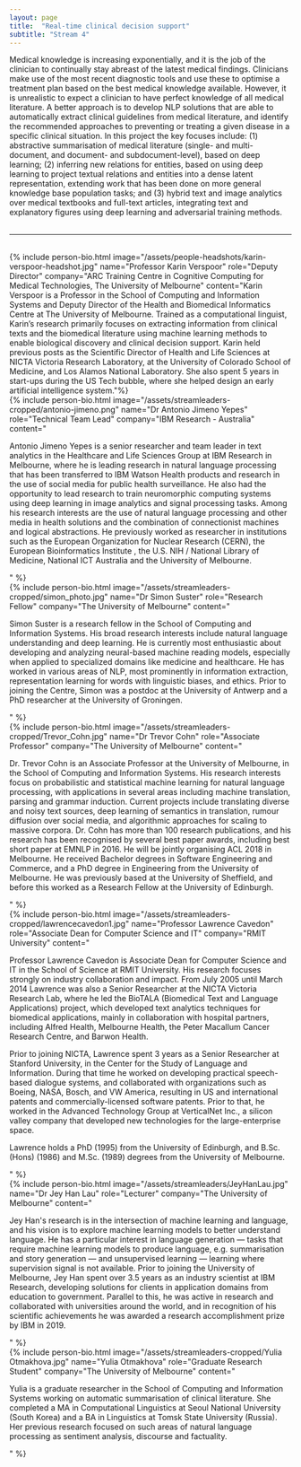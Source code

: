 ```yaml
---
layout: page
title:  "Real-time clinical decision support"
subtitle: "Stream 4"
---
```

Medical knowledge is increasing exponentially, and it is the job of the clinician to continually stay abreast of the latest medical findings. Clinicians make use of the most recent diagnostic tools and use these to optimise a treatment plan based on the best medical knowledge available. However, it is unrealistic to expect a clinician to have perfect knowledge of all medical literature. A better approach is to develop NLP solutions that are able to automatically extract clinical guidelines from medical literature, and identify the recommended approaches to preventing or treating a given disease in a specific clinical situation. In this project the key focuses include: (1) abstractive summarisation of medical literature (single- and multi-document, and document- and subdocument-level), based on deep learning; (2) inferring new relations for entities, based on using deep learning to project textual relations and entities into a dense latent representation, extending work that has been done on more general knowledge base population tasks; and (3) hybrid text and image analytics over medical textbooks and full-text articles, integrating text and explanatory figures using deep learning and adversarial training methods.
<br><br>
<hr>
<br>
{% include person-bio.html
image="/assets/people-headshots/karin-verspoor-headshot.jpg"
name="Professor Karin Verspoor"
role="Deputy Director"
company="ARC Training Centre in Cognitive Computing for Medical Technologies, The University of Melbourne"
content="Karin Verspoor is a Professor in the School of Computing and Information Systems and Deputy Director of the Health and Biomedical Informatics Centre at The University of Melbourne. Trained as a computational linguist, Karin’s research primarily focuses on extracting information from clinical texts and the biomedical literature using machine learning methods to enable biological discovery and clinical decision support. Karin held previous posts as the Scientific Director of Health and Life Sciences at NICTA Victoria Research Laboratory, at the University of Colorado School of Medicine, and Los Alamos National Laboratory. She also spent 5 years in start-ups during the US Tech bubble, where she helped design an early artificial intelligence system."%}
<br>
{% include person-bio.html
image="/assets/streamleaders-cropped/antonio-jimeno.png"
name="Dr Antonio Jimeno Yepes"
role="Technical Team Lead"
company="IBM Research - Australia"
content="<p>Antonio Jimeno Yepes is a senior researcher and team leader in text analytics in the Healthcare and Life Sciences Group at IBM Research in Melbourne, where he is leading research in natural language processing that has been transferred to IBM Watson Health products and research in the use of social media for public health surveillance. He also had the opportunity to lead research to train neuromorphic computing systems using deep learning in image analytics and signal processing tasks. Among his research interests are the use of natural language processing and other media in health solutions and the combination of connectionist machines and logical abstractions. He previously worked as researcher in institutions such as the European Organization for Nuclear Research (CERN), the European Bioinformatics Institute , the U.S. NIH / National Library of Medicine, National ICT Australia and the University of Melbourne.</p>"
%}
<br>
{% include person-bio.html
image="/assets/streamleaders-cropped/simon_photo.jpg"
name="Dr Simon Suster"
role="Research Fellow"
company="The University of Melbourne"
content="<p>Simon Suster is a research fellow in the School of Computing and Information Systems. His broad research interests include natural language understanding and deep learning. He is currently most enthusiastic about developing and analyzing neural-based machine reading models, especially when applied to specialized domains like medicine and healthcare. He has worked in various areas of NLP, most prominently in information extraction, representation learning for words with linguistic biases, and ethics. Prior to joining the Centre, Simon was a postdoc at the University of Antwerp and a PhD researcher at the University of Groningen.</p>"
%}
<br>
{% include person-bio.html
image="/assets/streamleaders-cropped/Trevor_Cohn.jpg"
name="Dr Trevor Cohn"
role="Associate Professor"
company="The University of Melbourne"
content="<p>Dr. Trevor Cohn is an Associate Professor at the University of Melbourne, in the School of Computing and Information Systems. His research interests focus on probabilistic and statistical machine learning for natural language processing, with applications in several areas including machine translation, parsing and grammar induction. Current projects include translating diverse and noisy text sources, deep learning of semantics in translation, rumour diffusion over social media, and algorithmic approaches for scaling to massive corpora. Dr. Cohn has more than 100 research publications, and his research has been recognised by several best paper awards, including best short paper at EMNLP in 2016. He will be jointly organising ACL 2018 in Melbourne. He received Bachelor degrees in Software Engineering and Commerce, and a PhD degree in Engineering from the University of Melbourne. He was previously based at the University of Sheffield, and before this worked as a Research Fellow at the University of Edinburgh.</p>"
%}
<br>{% include person-bio.html
image="/assets/streamleaders-cropped/lawrencecavedon1.jpg"
name="Professor Lawrence Cavedon"
role="Associate Dean for Computer Science and IT"
company="RMIT University"
content="<p>Professor Lawrence Cavedon is Associate Dean for Computer Science and IT in the School of Science at RMIT University. His research focuses strongly on industry collaboration and impact.  From July 2005 until March 2014 Lawrence was also a Senior Researcher at the NICTA Victoria Research Lab, where he led the BioTALA (Biomedical Text and Language Applications) project, which developed text analytics techniques for biomedical applications, mainly in collaboration with hospital partners, including Alfred Health, Melbourne Health, the Peter Macallum Cancer Research Centre, and Barwon Health.</p>
<p>Prior to joining NICTA, Lawrence spent 3 years as a Senior Researcher at Stanford University, in the Center for the Study of Language and Information. During that time he worked on developing practical speech-based dialogue systems, and collaborated with organizations such as Boeing, NASA, Bosch, and VW America, resulting in US and international patents and commercially-licensed software patents. Prior to that, he worked in the Advanced Technology Group at VerticalNet Inc., a silicon valley company that developed new technologies for the large-enterprise space.</p>
<p>Lawrence holds a PhD (1995) from the University of Edinburgh, and B.Sc. (Hons) (1986) and M.Sc. (1989) degrees from the University of Melbourne.</p>"
%}
<br>
{% include person-bio.html
image="/assets/streamleaders/JeyHanLau.jpg"
name="Dr Jey Han Lau"
role="Lecturer"
company="The University of Melbourne"
content="<p>Jey Han's research is in the intersection of machine learning and language, and his vision is to explore machine learning models to better understand language. He has a particular interest in language generation — tasks that require machine learning models to produce language, e.g. summarisation and story generation — and unsupervised learning — learning where supervision signal is not available. Prior to joining the University of Melbourne, Jey Han spent over 3.5 years as an industry scientist at IBM Research, developing solutions for clients in application domains from education to government. Parallel to this, he was active in research and collaborated with universities around the world, and in recognition of his scientific achievements he was awarded a research accomplishment prize by IBM in 2019.</p>"
%}
<br>
{% include person-bio.html
image="/assets/streamleaders-cropped/Yulia Otmakhova.jpg"
name="Yulia Otmakhova"
role="Graduate Research Student"
company="The University of Melbourne"
content="<p>Yulia is a graduate researcher in the School of Computing and Information Systems working on automatic summarisation of clinical literature. She completed a MA in Computational Linguistics at Seoul National University (South Korea) and a BA in Linguistics at Tomsk State University (Russia). Her previous research focused on such areas of natural language processing as sentiment analysis, discourse and factuality.</p>"
%}
<br>
